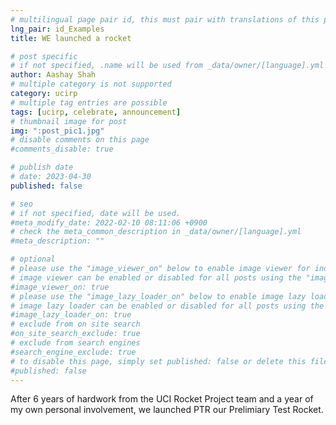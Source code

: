 ```yaml
---
# multilingual page pair id, this must pair with translations of this page. (This name must be unique)
lng_pair: id_Examples
title: WE launched a rocket

# post specific
# if not specified, .name will be used from _data/owner/[language].yml
author: Aashay Shah
# multiple category is not supported
category: ucirp
# multiple tag entries are possible
tags: [ucirp, celebrate, announcement]
# thumbnail image for post
img: ":post_pic1.jpg"
# disable comments on this page
#comments_disable: true

# publish date
# date: 2023-04-30
published: false

# seo
# if not specified, date will be used.
#meta_modify_date: 2022-02-10 08:11:06 +0900
# check the meta_common_description in _data/owner/[language].yml
#meta_description: ""

# optional
# please use the "image_viewer_on" below to enable image viewer for individual pages or posts (_posts/ or [language]/_posts folders).
# image viewer can be enabled or disabled for all posts using the "image_viewer_posts: true" setting in _data/conf/main.yml.
#image_viewer_on: true
# please use the "image_lazy_loader_on" below to enable image lazy loader for individual pages or posts (_posts/ or [language]/_posts folders).
# image lazy loader can be enabled or disabled for all posts using the "image_lazy_loader_posts: true" setting in _data/conf/main.yml.
#image_lazy_loader_on: true
# exclude from on site search
#on_site_search_exclude: true
# exclude from search engines
#search_engine_exclude: true
# to disable this page, simply set published: false or delete this file
#published: false
---
```


After 6 years of hardwork from the UCI Rocket Project team and a year of my own personal
involvement, we launched PTR our Prelimiary Test Rocket.